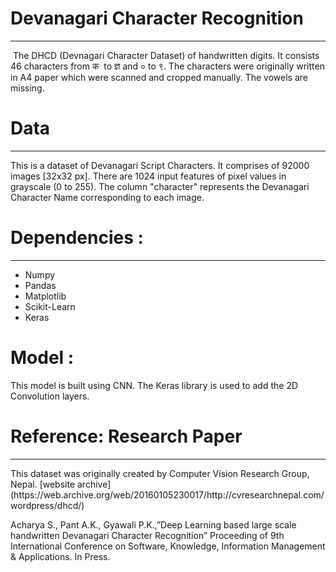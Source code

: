 <h1><strong>Devanagari Character Recognition</strong></h1>
<hr />
<p>&nbsp;The DHCD (Devnagari Character Dataset) of handwritten digits. It consists 46 characters from क &nbsp;to&nbsp;ज्ञ and&nbsp;० to ९.&nbsp;The characters were&nbsp;originally written in A4 paper which were scanned and cropped manually. The vowels are missing.</p>
<h1>Data</h1>
<hr />
<p>This is a dataset of Devanagari Script Characters. It comprises of 92000 images [32x32 px].&nbsp;There are 1024 input features of pixel values in grayscale (0 to 255). The column "character" represents the Devanagari Character Name corresponding to each image.</p>

<h1>Dependencies :</h1>
<hr />
<ul>
<li>Numpy</li>
<li>Pandas</li>
<li>Matplotlib</li>
<li>Scikit-Learn</li>
<li>Keras</li>
</ul>

<h1>Model :</h1>
<p>This model is built using CNN. The Keras library is used to add the 2D Convolution layers.</p>

<h1><strong>Reference: Research Paper</strong></h1>
<hr />
<p>
  This dataset was originally created by Computer Vision Research Group, Nepal. [website archive] (https://web.archive.org/web/20160105230017/http://cvresearchnepal.com/wordpress/dhcd/)
  
  Acharya S., Pant A.K., Gyawali P.K.,&rdquo;Deep Learning based large scale handwritten Devanagari Character Recognition&rdquo; Proceeding of 9th International Conference on Software, Knowledge, Information Management &amp; Applications. In Press.</p>
